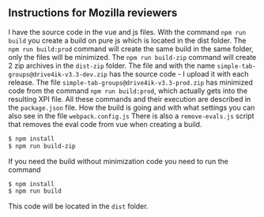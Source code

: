 ## Instructions for Mozilla reviewers

I have the source code in the vue and js files. With the command `npm run build` you create a build on pure js which is located in the dist folder. The `npm run build:prod` command will create the same build in the same folder, only the files will be minimized. The `npm run build-zip` command will create 2 zip archives in the `dist-zip` folder. The file and with the name `simple-tab-groups@drive4ik-v3.3-dev.zip` has the source code - I upload it with each release.
The file `simple-tab-groups@drive4ik-v3.3-prod.zip` has minimized code from the command `npm run build:prod`, which actually gets into the resulting XPI file.
All these commands and their execution are described in the `package.json` file.
How the build is going and with what settings you can also see in the file `webpack.config.js`
There is also a `remove-evals.js` script that removes the eval code from vue when creating a build.

```bash
$ npm install
$ npm run build-zip
```

If you need the build without minimization code you need to run the command
```bash
$ npm install
$ npm run build
```
This code will be located in the `dist` folder.
